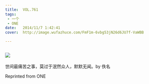 ```yaml
---
title:	VOL.761
tags:
 - 一个
 - ONE
date:	2014/11/7 1:42:41
cover:	http://image.wufazhuce.com/FmF1m-6vbg53jN26d6JU7f-VaWBB

---
```

![](http://image.wufazhuce.com/FmF1m-6vbg53jN26d6JU7f-VaWBB)
---

世间最痛苦之事，莫过于泯然众人，默默无闻。by 佚名
 
Reprinted from ONE

